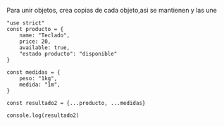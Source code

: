 Para unir objetos, crea copias de cada objeto,asi se mantienen y las une

```
"use strict"
const producto = {
	name: "Teclado",
	price: 20,
	available: true,
	"estado producto": "disponible"
}

const medidas = {
	peso: "1kg",
	medida: "1m",
}

const resultado2 = {...producto, ...medidas}

console.log(resultado2)
```